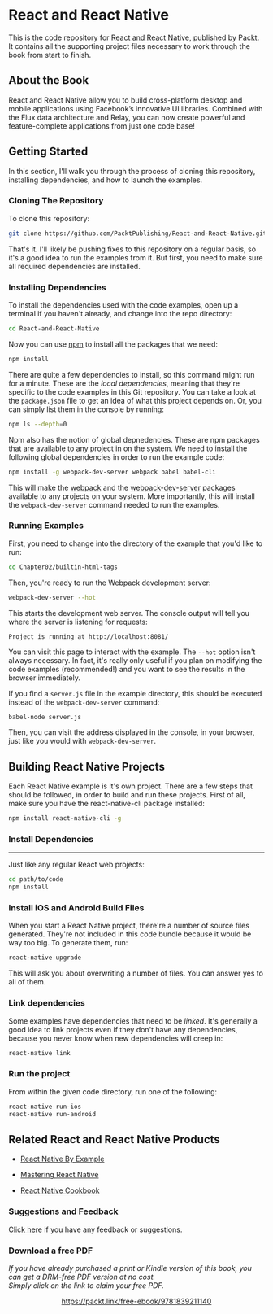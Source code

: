 # React and React Native
This is the code repository for
[React and React Native](https://www.packtpub.com/web-development/react-and-react-native),
published by [Packt](https://www.packtpub.com/). It contains all the supporting
project files necessary to work through the book from start to finish.

## About the Book
React and React Native allow you to build cross-platform desktop and mobile
applications using Facebook’s innovative UI libraries. Combined with the Flux
data architecture and Relay, you can now create powerful and feature-complete
applications from just one code base!

## Getting Started
In this section, I'll walk you through the process of cloning this repository,
installing dependencies, and how to launch the examples.

### Cloning The Repository
To clone this repository:
```bash
git clone https://github.com/PacktPublishing/React-and-React-Native.git
```

That's it. I'll likely be pushing fixes to this repository on a regular
basis, so it's a good idea to run the examples from it. But first, you
need to make sure all required dependencies are installed.

### Installing Dependencies
To install the dependencies used with the code examples, open up a terminal
if you haven't already, and change into the repo directory:
```bash
cd React-and-React-Native
```

Now you can use [npm](https://www.npmjs.com/) to install all the packages
that we need:
```bash
npm install
```

There are quite a few dependencies to install, so this command might run
for a minute. These are the *local dependencies*, meaning that they're specific
to the code examples in this Git repository. You can take a look at the
`package.json` file to get an idea of what this project depends on. Or, you
can simply list them in the console by running:
```bash
npm ls --depth=0
```

Npm also has the notion of global depnedencies. These are npm packages that
are available to any project in on the system. We need to install the following
global dependencies in order to run the example code:
```bash
npm install -g webpack-dev-server webpack babel babel-cli
```

This will make the [webpack](https://www.npmjs.com/package/webpack) and the
[webpack-dev-server](https://www.npmjs.com/package/webpack-dev-server) packages
available to any projects on your system. More importantly, this will install
the `webpack-dev-server` command needed to run the examples.

### Running Examples
First, you need to change into the directory of the example that you'd like
to run:
```bash
cd Chapter02/builtin-html-tags
```

Then, you're ready to run the Webpack development server:
```bash
webpack-dev-server --hot
```

This starts the development web server. The console output will tell you
where the server is listening for requests:
```
Project is running at http://localhost:8081/
```

You can visit this page to interact with the example. The `--hot` option isn't
always necessary. In fact, it's really only useful if you plan on modifying
the code examples (recommended!) and you want to see the results in the browser
immediately.

If you find a `server.js` file in the example directory, this should be
executed instead of the `webpack-dev-server` command:
```bash
babel-node server.js
```

Then, you can visit the address displayed in the console, in your browser,
just like you would with `webpack-dev-server`.


## Building React Native Projects
Each React Native example is it's own project. There are
a few steps that should be followed, in order to build and
run these projects. First of all, make sure you have the
react-native-cli package installed:
```bash
npm install react-native-cli -g
```

### Install Dependencies
--------------------

Just like any regular React web projects:
```bash
cd path/to/code
npm install
```

### Install iOS and Android Build Files
When you start a React Native project, there're a number
of source files generated. They're not included in this
code bundle because it would be way too big. To generate
them, run:
```bash
react-native upgrade
```

This will ask you about overwriting a number of files.
You can answer yes to all of them.

### Link dependencies
Some examples have dependencies that need to be *linked*. It's
generally a good idea to link projects even if they don't have
any dependencies, because you never know when new dependencies
will creep in:
```bash
react-native link
```

### Run the project
From within the given code directory, run one of the
following:
```bash
react-native run-ios
react-native run-android
```


## Related React and React Native Products
* [React Native By Example](https://www.packtpub.com/application-development/react-native-example?utm_source=github&utm_medium=repository&utm_campaign=9781786464750)


* [Mastering React Native](https://www.packtpub.com/web-development/mastering-react-native?utm_source=github&utm_medium=repository&utm_campaign=9781785885785)


* [React Native Cookbook](https://www.packtpub.com/application-development/react-native-cookbook?utm_source=github&utm_medium=repository&utm_campaign=9781786462558)

### Suggestions and Feedback

[Click here](https://docs.google.com/forms/d/e/1FAIpQLSe5qwunkGf6PUvzPirPDtuy1Du5Rlzew23UBp2S-P3wB-GcwQ/viewform) if you have any feedback or suggestions.
### Download a free PDF

 <i>If you have already purchased a print or Kindle version of this book, you can get a DRM-free PDF version at no cost.<br>Simply click on the link to claim your free PDF.</i>
<p align="center"> <a href="https://packt.link/free-ebook/9781839211140">https://packt.link/free-ebook/9781839211140 </a> </p>